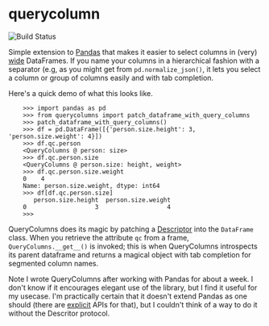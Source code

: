 # querycolumn

![Build Status](https://github.com/yaniv-aknin/querycolumns/actions/workflows/test.yml/badge.svg?branch=main)

Simple extension to [Pandas](https://pandas.pydata.org/) that makes it easier to select columns in (very) [wide](https://en.wikipedia.org/wiki/Wide_and_narrow_data) DataFrames. If you name your columns in a hierarchical fashion with a separator (e.g, as you might get from `pd.normalize_json()`, it lets you select a column or group of columns easily and with tab completion.

Here's a quick demo of what this looks like.

```
    >>> import pandas as pd
    >>> from querycolumns import patch_dataframe_with_query_columns
    >>> patch_dataframe_with_query_columns()
    >>> df = pd.DataFrame([{'person.size.height': 3, 'person.size.weight': 4}])
    >>> df.qc.person
    <QueryColumns @ person: size>
    >>> df.qc.person.size
    <QueryColumns @ person.size: height, weight>
    >>> df.qc.person.size.weight
    0    4
    Name: person.size.weight, dtype: int64
    >>> df[df.qc.person.size]
       person.size.height  person.size.weight
    0                   3                   4
    >>> 
```

QueryColumns does its magic by patching a [Descriptor](https://docs.python.org/3/howto/descriptor.html) into the `DataFrame` class. When you retrieve the attribute `qc` from a frame, `QueryColumns.__get__()` is invoked; this is when QueryColumns introspects its parent dataframe and returns a magical object with tab completion for segmented column names.

Note I wrote QueryColumns after working with Pandas for about a week. I don't know if it encourages elegant use of the library, but I find it useful for my usecase. I'm practically certain that it doesn't extend Pandas as one should (there are [explicit](https://pandas.pydata.org/pandas-docs/stable/development/extending.html) APIs for that), but I couldn't think of a way to do it without the Descritor protocol.
